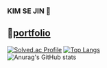### KIM SE JIN 👋

## :file_folder:[portfolio](https://stirring-seashore-cf7.notion.site/Backend-01e7a4e85713406ab72ed8e02442188c)

[![Solved.ac Profile](http://mazassumnida.wtf/api/v2/generate_badge?boj=kimsezin)](https://solved.ac/kimsezin/)  [![Top Langs](https://github-readme-stats.vercel.app/api/top-langs/?username=kimsezin&layout=compact&hide_border=true)](https://github.com/kimsezin)        
![Anurag's GitHub stats](https://github-readme-stats.vercel.app/api?username=kimsezin&show_icons=true&theme=radical)
<!--
**kimsezin/kimsezin** is a ✨ _special_ ✨ repository because its `README.md` (this file) appears on your GitHub profile.


Here are some ideas to get you started:

- 🔭 I’m currently working on ...
- 🌱 I’m currently learning ...
- 👯 I’m looking to collaborate on ...
- 🤔 I’m looking for help with ...
- 💬 Ask me about ...
- 📫 How to reach me: ...
- 😄 Pronouns: ...
- ⚡ Fun fact: ...
-->
